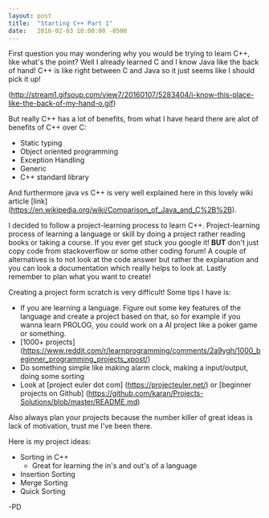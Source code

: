 ```yaml
---
layout: post
title:  "Starting C++ Part 1"
date:   2016-02-03 10:00:00 -0500
---
```


First question you may wondering why you would be trying to learn C++, like what's the point? Well I already learned C and I know Java like the back of hand! C++ is like right between C and Java so it just seems like I should pick it up!

(http://stream1.gifsoup.com/view7/20160107/5283404/i-know-this-place-like-the-back-of-my-hand-o.gif)

But really C++ has a lot of benefits, from what I have heard there are alot of benefits of C++ over C:
 * Static typing
 * Object oriented programming
 * Exception Handling
 * Generic
 * C++ standard library

And furthermore java vs C++ is very well explained here in this lovely wiki article [link] (https://en.wikipedia.org/wiki/Comparison_of_Java_and_C%2B%2B).

I decided to follow a project-learning process to learn C++. Project-learning process of learning a language or skill by doing a project rather reading books or taking a course. If you ever get stuck you google it! **BUT** don't just copy code from stackoverflow or some other coding forum! A couple of alternatives is to not look at the code answer but rather the explanation and you can look a documentation which really helps to look at. Lastly remember to plan what you want to create!

Creating a project form scratch is very difficult! Some tips I have is:
  * If you are learning a language. Figure out some key features of the language and create a project based on that, so for example if you wanna learn PROLOG, you could work on a AI project like a poker game or something.
  * [1000+ projects] (https://www.reddit.com/r/learnprogramming/comments/2a9ygh/1000_beginner_programming_projects_xpost/)
  * Do something simple like making alarm clock, making a input/output, doing some sorting
  * Look at [project euler dot com] (https://projecteuler.net/) or [beginner projects on Github] (https://github.com/karan/Projects-Solutions/blob/master/README.md)

Also always plan your projects because the number killer of great ideas is lack of motivation, trust me I've been there.

Here is my project ideas:
  * Sorting in C++
    * Great for learning the in's and out's of a language
  * Insertion Sorting
  * Merge Sorting
  * Quick Sorting


-PD
